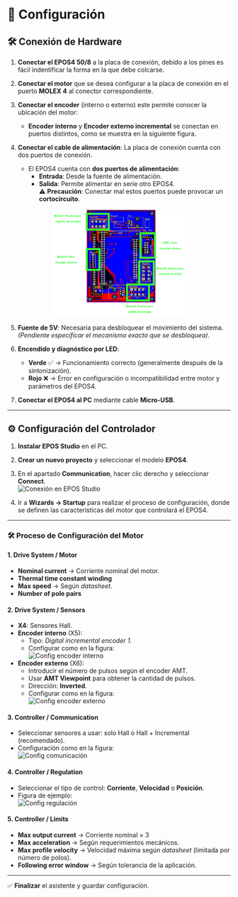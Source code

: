 # 🔧 Configuración

## 🛠️ Conexión de Hardware

1. **Conectar el EPOS4 50/8** a la placa de conexión, debido a los pines es fácil indentificar la forma en la que debe colcarse.  

2. **Conectar el motor** que se desea configurar a la placa de conexión en el puerto **MOLEX 4** al conector correspondiente.  

3. **Conectar el encoder** (interno o externo) este permite conocer la ubicación del motor:
    - **Encoder interno** y **Encoder externo incremental** se conectan en puertos distintos, como se muestra en la siguiente figura.

4. **Conectar el cable de alimentación**: La placa de conexión cuenta con dos puertos de conexión.   
   - El EPOS4 cuenta con **dos puertos de alimentación**:  
     - **Entrada**: Desde la fuente de alimentación.  
     - **Salida**: Permite alimentar en serie otro EPOS4.  
   ⚠️ **Precaución**: Conectar mal estos puertos puede provocar un **cortocircuito**.  

<p align="center">
  <img src="src/conectores.png" alt="Conexión motor" width="300"/>
</p>


5. **Fuente de 5V**: Necesaria para desbloquear el movimiento del sistema. *(Pendiente especificar el mecanismo exacto que se desbloquea)*.  



6. **Encendido y diagnóstico por LED**:  
   - **Verde** ✅ → Funcionamiento correcto (generalmente después de la sintonización).  
   - **Rojo** ❌ → Error en configuración o incompatibilidad entre motor y parámetros del EPOS4.  

7. **Conectar el EPOS4 al PC** mediante cable **Micro-USB**.  

---

## ⚙️ Configuración del Controlador

1. **Instalar EPOS Studio** en el PC.  

2. **Crear un nuevo proyecto** y seleccionar el modelo **EPOS4**.  

3. En el apartado **Communication**, hacer clic derecho y seleccionar **Connect**.  
   ![Conexión en EPOS Studio](docs/images/epos_studio_connect.jpg)  

4. Ir a **Wizards → Startup** para realizar el proceso de configuración, donde se definen las características del motor que controlará el EPOS4.  

---

### 🛠️ Proceso de Configuración del Motor

#### **1. Drive System / Motor**  
- **Nominal current** → Corriente nominal del motor.  
- **Thermal time constant winding**  
- **Max speed** → Según *datasheet*.  
- **Number of pole pairs**  

#### **2. Drive System / Sensors**  
- **X4**: Sensores Hall.  
- **Encoder interno** (X5):  
  - Tipo: *Digital incremental encoder 1*.  
  - Configurar como en la figura:  
    ![Config encoder interno](docs/images/config_encoder_interno.jpg)  
- **Encoder externo** (X6):  
  - Introducir el número de pulsos según el encoder AMT.  
  - Usar **AMT Viewpoint** para obtener la cantidad de pulsos.  
  - Dirección: **Inverted**.  
  - Configurar como en la figura:  
    ![Config encoder externo](docs/images/config_encoder_externo.jpg)  

#### **3. Controller / Communication**  
- Seleccionar sensores a usar: solo Hall o Hall + Incremental (recomendado).  
- Configuración como en la figura:  
  ![Config comunicación](docs/images/config_communication.jpg)  

#### **4. Controller / Regulation**  
- Seleccionar el tipo de control: **Corriente**, **Velocidad** o **Posición**.  
- Figura de ejemplo:  
  ![Config regulación](docs/images/config_regulation.jpg)  

#### **5. Controller / Limits**  
- **Max output current** → Corriente nominal × 3  
- **Max acceleration** → Según requerimientos mecánicos.  
- **Max profile velocity** → Velocidad máxima según *datasheet* (limitada por número de polos).  
- **Following error window** → Según tolerancia de la aplicación.  

---

✅ **Finalizar** el asistente y guardar configuración.  
